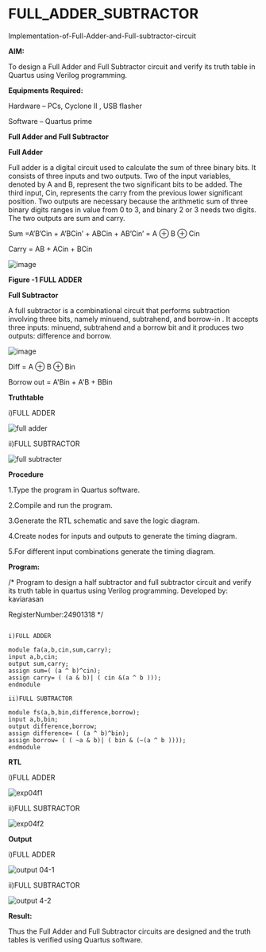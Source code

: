 # FULL_ADDER_SUBTRACTOR

Implementation-of-Full-Adder-and-Full-subtractor-circuit

**AIM:**

To design a Full Adder and Full Subtractor circuit and verify its truth table in Quartus using Verilog programming.

**Equipments Required:**

Hardware – PCs, Cyclone II , USB flasher

Software – Quartus prime

**Full Adder and Full Subtractor**

**Full Adder**

Full adder is a digital circuit used to calculate the sum of three binary bits. It consists of three inputs and two outputs. Two of the input variables, denoted by A and B, represent the two significant bits to be added. The third input, Cin, represents the carry from the previous lower significant position. Two outputs are necessary because the arithmetic sum of three binary digits ranges in value from 0 to 3, and binary 2 or 3 needs two digits. The two outputs are sum and carry.

Sum =A’B’Cin + A’BCin’ + ABCin + AB’Cin’ = A ⊕ B ⊕ Cin 

Carry = AB + ACin + BCin

![image](https://github.com/naavaneetha/FULL_ADDER_SUBTRACTOR/assets/154305477/0f30ba51-5ffb-4198-845f-18e054f675e7)

**Figure -1 FULL ADDER**

**Full Subtractor**

A full subtractor is a combinational circuit that performs subtraction involving three bits, namely minuend, subtrahend, and borrow-in . It accepts three inputs: minuend, subtrahend and a borrow bit and it produces two outputs: difference and borrow.

![image](https://github.com/naavaneetha/FULL_ADDER_SUBTRACTOR/assets/154305477/02b24f51-ab51-4304-9ad6-7b81ffc1ead5)

Diff = A ⊕ B ⊕ Bin 

Borrow out = A'Bin + A'B + BBin

**Truthtable**


i)FULL ADDER


![full adder](https://github.com/user-attachments/assets/9d0e343c-5afb-400d-8cec-3aaa3cdbeea6)


ii)FULL SUBTRACTOR


![full subtracter](https://github.com/user-attachments/assets/99c96acc-7412-4b67-9fd2-b54851f5bc54)

**Procedure**

1.Type the program in Quartus software.

2.Compile and run the program.

3.Generate the RTL schematic and save the logic diagram.

4.Create nodes for inputs and outputs to generate the timing diagram.

5.For different input combinations generate the timing diagram.

**Program:**

/* Program to design a half subtractor and full subtractor circuit and verify its truth table in quartus using Verilog programming.
Developed by: kaviarasan 

RegisterNumber:24901318
*/
```

i)FULL ADDER

module fa(a,b,cin,sum,carry);
input a,b,cin;
output sum,carry;
assign sum=( (a ^ b)^cin);
assign carry= ( (a & b)| ( cin &(a ^ b )));
endmodule

ii)FULL SUBTRACTOR

module fs(a,b,bin,difference,borrow);
input a,b,bin;
output difference,borrow;
assign difference= ( (a ^ b)^bin);
assign borrow= ( ( ~a & b)| ( bin & (~(a ^ b ))));
endmodule

```

**RTL**


i)FULL ADDER

![exp04f1](https://github.com/user-attachments/assets/96b5e5fe-2c26-4865-bc2f-3fc31d25f50e)



ii)FULL SUBTRACTOR


![exp04f2](https://github.com/user-attachments/assets/22d8dfc3-a180-4d58-9a15-78575de41b6c)


**Output**


i)FULL ADDER


![output 04-1](https://github.com/user-attachments/assets/4a303baf-e738-4696-be9d-9ad375e81986)



ii)FULL SUBTRACTOR


![output 4-2](https://github.com/user-attachments/assets/bc3b06cc-1e11-4969-a9bc-03eded7d3d91)



**Result:**

Thus the Full Adder and Full Subtractor circuits are designed and the truth tables is verified using Quartus software.



